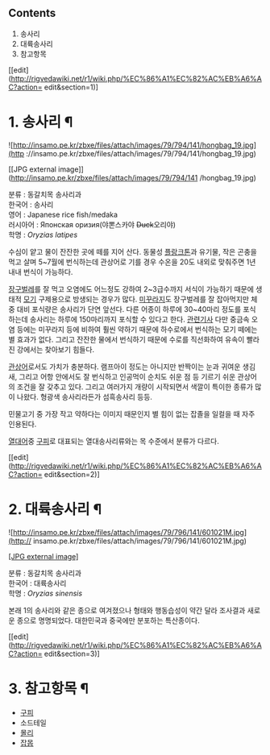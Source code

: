 ## Contents

    

1. 송사리 
2. 대륙송사리 
3. 참고항목 

[[edit](http://rigvedawiki.net/r1/wiki.php/%EC%86%A1%EC%82%AC%EB%A6%AC?action=
edit&section=1)]

# 1. 송사리 ¶

![http://insamo.pe.kr/zbxe/files/attach/images/79/794/141/hongbag_19.jpg](http
://insamo.pe.kr/zbxe/files/attach/images/79/794/141/hongbag_19.jpg)

[[JPG external image]](http://insamo.pe.kr/zbxe/files/attach/images/79/794/141
/hongbag_19.jpg)

  
분류 : 동갈치목 송사리과  
한국어 : 송사리  
영어 : Japanese rice fish/medaka  
러시아어 : Японская оризия(야뽄스카야 <del>Duck</del>오리야)  
학명 : _Oryzias latipes_

  

수심이 얕고 물이 잔잔한 곳에 떼를 지어 산다. 동물성
[플랑크톤](%ED%94%8C%EB%9E%91%ED%81%AC%ED%86%A4.md)과 유기물, 작은 곤충을 먹고 살며 5~7월에
번식하는데 관상어로 기를 경우 수온을 20도 내외로 맞춰주면 1년 내내 번식이 가능하다.

  

[장구벌레](%EC%9E%A5%EA%B5%AC%EB%B2%8C%EB%A0%88.md)를 잘 먹고 오염에도 어느정도 강하여 2~3급수까지
서식이 가능하기 때문에 생태적 [모기](%EB%AA%A8%EA%B8%B0.md) 구제용으로 방생되는 경우가 많다.
[미꾸라지](%EB%AF%B8%EA%BE%B8%EB%9D%BC%EC%A7%80.md)도 장구벌레를 잘 잡아먹지만 체중 대비 포식량은
송사리가 단연 앞선다. 다른 어종이 하루에 30~40마리 정도를 포식하는데 송사리는 하루에 150마리까지 포식할 수 있다고 한다.
[관련기사](https://www.kyeongin.com/news/articleView.html?idxno=582384) 다만 중금속 오염
등에는 미꾸라지 등에 비하여 훨씬 약하기 때문에 하수로에서 번식하는 모기 떼에는 별 효과가 없다. 그리고 잔잔한 물에서 번식하기 때문에
수로를 직선화하여 유속이 빨라진 강에서는 찾아보기 힘들다.

  

[관상어](%EA%B4%80%EC%83%81%EC%96%B4.md)로서도 가치가 충분하다. 램프아이 정도는 아니지만 반짝이는 눈과
귀여운 생김새, 그리고 어항 안에서도 잘 번식하고 인공먹이 순치도 쉬운 점 등 기르기 쉬운 관상어의 조건을 잘 갖추고 있다. 그리고 여러가지
개량이 시작되면서 색깔이 특이한 종류가 많이 나왔다. 형광색 송사리라든가 섬흑송사리 등등.

  

민물고기 중 가장 작고 약하다는 이미지 때문인지 별 힘이 없는 잡졸을 일컬을 때 자주 인용된다.

  

[열대어](%EC%97%B4%EB%8C%80%EC%96%B4.md)중 [구피](%EA%B5%AC%ED%94%BC.md)로 대표되는
열대송사리류와는 목 수준에서 분류가 다르다.

  

[[edit](http://rigvedawiki.net/r1/wiki.php/%EC%86%A1%EC%82%AC%EB%A6%AC?action=
edit&section=2)]

# 2. 대륙송사리 ¶

![http://insamo.pe.kr/zbxe/files/attach/images/79/796/141/601021M.jpg](http://
insamo.pe.kr/zbxe/files/attach/images/79/796/141/601021M.jpg)

[[JPG external
image]](http://insamo.pe.kr/zbxe/files/attach/images/79/796/141/601021M.jpg)

  
분류 : 동갈치목 송사리과  
한국어 : 대륙송사리  
학명 : _Oryzias sinensis_

  

본래 1의 송사리와 같은 종으로 여겨졌으나 형태와 행동습성이 약간 달라 조사결과 새로운 종으로 명명되었다. 대한민국과 중국에만 분포하는
특산종이다.

  

[[edit](http://rigvedawiki.net/r1/wiki.php/%EC%86%A1%EC%82%AC%EB%A6%AC?action=
edit&section=3)]

# 3. 참고항목 ¶

  * [구피](%EA%B5%AC%ED%94%BC.md)
  * 소드테일
  * [몰리](%EB%AA%B0%EB%A6%AC.md)
  * [잡몹](%EC%9E%A1%EB%AA%B9.md)

